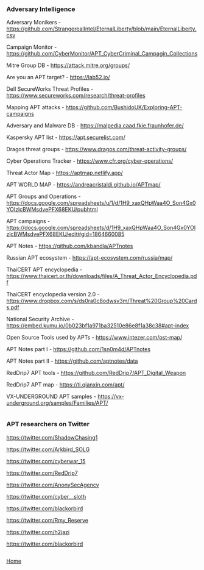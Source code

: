 ### Adversary Intelligence

Adversary Monikers - https://github.com/StrangerealIntel/EternalLiberty/blob/main/EternalLiberty.csv

Campaign Monitor - https://github.com/CyberMonitor/APT_CyberCriminal_Campagin_Collections

Mitre Group DB - https://attack.mitre.org/groups/

Are you an APT target? - https://lab52.io/

Dell SecureWorks Threat Profiles - https://www.secureworks.com/research/threat-profiles

Mapping APT attacks - https://github.com/BushidoUK/Exploring-APT-campaigns

Adversary and Malware DB - https://malpedia.caad.fkie.fraunhofer.de/

Kaspersky APT list - https://apt.securelist.com/

Dragos threat groups - https://www.dragos.com/threat-activity-groups/

Cyber Operations Tracker - https://www.cfr.org/cyber-operations/

Threat Actor Map - https://aptmap.netlify.app/

APT WORLD MAP - https://andreacristaldi.github.io/APTmap/

APT Groups and Operations - https://docs.google.com/spreadsheets/u/1/d/1H9_xaxQHpWaa4O_Son4Gx0YOIzlcBWMsdvePFX68EKU/pubhtml

APT campaigns - https://docs.google.com/spreadsheets/d/1H9_xaxQHpWaa4O_Son4Gx0YOIzlcBWMsdvePFX68EKU/edit#gid=1864660085

APT Notes - https://github.com/kbandla/APTnotes

Russian APT ecosystem - https://apt-ecosystem.com/russia/map/

ThaiCERT APT encyclopedia - https://www.thaicert.or.th/downloads/files/A_Threat_Actor_Encyclopedia.pdf

ThaiCERT encyclopedia version 2.0 - https://www.dropbox.com/s/ds0ra0c8odwsv3m/Threat%20Group%20Cards.pdf

National Security Archive - https://embed.kumu.io/0b023bf1a971ba32510e86e8f1a38c38#apt-index

Open Source Tools used by APTs - https://www.intezer.com/ost-map/

APT Notes part I - https://github.com/1sn0m4d/APTnotes

APT Notes part II - https://github.com/aptnotes/data

RedDrip7 APT tools - https://github.com/RedDrip7/APT_Digital_Weapon

RedDrip7 APT map - https://ti.qianxin.com/apt/

VX-UNDERGROUND APT samples - https://vx-underground.org/samples/Families/APT/

```

```

### APT researchers on Twitter

https://twitter.com/ShadowChasing1

https://twitter.com/Arkbird_SOLG

https://twitter.com/cyberwar_15

https://twitter.com/RedDrip7

https://twitter.com/AnonySecAgency

https://twitter.com/cyber__sloth

https://twitter.com/blackorbird

https://twitter.com/Rmy_Reserve

https://twitter.com/h2jazi

https://twitter.com/blackorbird

```

```
[Home](https://github.com/BushidoUK/Open-source-tools-for-CTI/blob/master/README.md)
